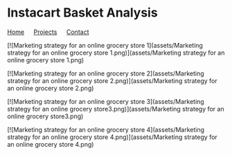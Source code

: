 # Instacart Basket Analysis

[Home](./) &emsp; [Projects](./Projects.html) &emsp; [Contact](./Contact.html)

[![Marketing strategy for an online grocery store 1](assets/Marketing strategy for an online grocery store 1.png)](assets/Marketing strategy for an online grocery store 1.png)

[![Marketing strategy for an online grocery store 2](assets/Marketing strategy for an online grocery store 2.png)](assets/Marketing strategy for an online grocery store 2.png)

[![Marketing strategy for an online grocery store 3](assets/Marketing strategy for an online grocery store3.png)](assets/Marketing strategy for an online grocery store3.png)

[![Marketing strategy for an online grocery store 4](assets/Marketing strategy for an online grocery store 4.png)](assets/Marketing strategy for an online grocery store 4.png)
